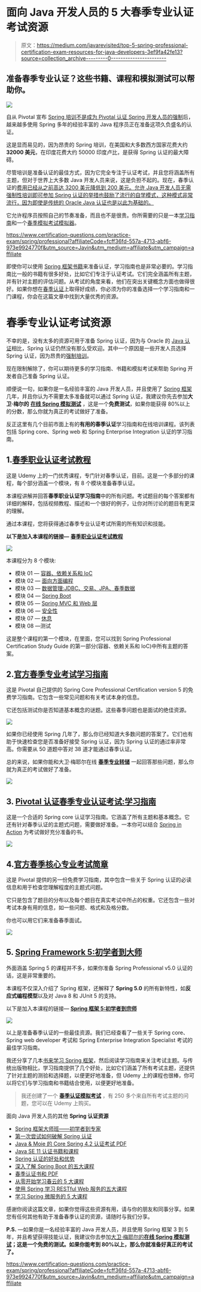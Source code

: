 # 面向 Java 开发人员的 5 大春季专业认证考试资源

> 原文：<https://medium.com/javarevisited/top-5-spring-professional-certification-exam-resources-for-java-developers-3ef9fa42fe13?source=collection_archive---------0----------------------->

## 准备春季专业认证？这些书籍、课程和模拟测试可以帮助你。

[![](img/f6493387c512de3f20d2d34fbd6d614f.png)](https://click.linksynergy.com/deeplink?id=JVFxdTr9V80&mid=39197&murl=https%3A%2F%2Fwww.udemy.com%2Fcourse%2Fspring-certified-tutorial%2F)

自从 Pivotal 宣布 [Spring 培训不是成为 Pivotal 认证 Spring 开发人员的强制](http://www.java67.com/2017/06/is-it-possible-to-take-spring-certification-without-training.html)后，越来越多使用 Spring 多年的经验丰富的 Java 程序员正在准备这项久负盛名的认证。

这是显而易见的，因为昂贵的 Spring 培训，在美国和大多数西方国家花费大约 **32000 美元**，在印度花费大约 50000 印度卢比，是获得 Spring 认证的最大障碍。

尽管培训是准备认证的最佳方式，因为它完全专注于认证考试，并且您将涵盖所有主题，但对于世界上大多数 Java 开发人员来说，这是负担不起的。现在，春季认证的[费用已经从之前高达 3200 美元降低到 200 美元。允许 Java 开发人员无需强制性培训即可参加 Spring 认证的举措也鼓励了流行的自学模式，这种模式非常流行，因为即使是传统的 Oracle Java 认证也是以此为基础的。](http://javarevisited.blogspot.sg/2017/06/what-is-cost-of-spring-framework-certification-training-India-USA.html)

它允许程序员按照自己的节奏准备，而且也不是很贵。你所需要的只是一本[学习指南](http://javarevisited.blogspot.sg/2017/06/2-books-to-prepare-for-spring-certification-exam.html#axzz4jK9IIH4S)和一个[春季模拟考试模拟器](https://www.certification-questions.com/practice-exam/spring/professional?affiliateCode=fcff36fd-557a-4713-abf6-973e9924770f&utm_source=Javin&utm_medium=affiliate&utm_campaign=affiliate)。

<https://www.certification-questions.com/practice-exam/spring/professional?affiliateCode=fcff36fd-557a-4713-abf6-973e9924770f&utm_source=Javin&utm_medium=affiliate&utm_campaign=affiliate>  

即使你可以使用 [Spring 框架书籍](http://javarevisited.blogspot.sg/2013/03/5-good-books-to-learn-spring-framework-mvc-java-programmer.html)来准备认证，学习指南也是非常必要的。学习指南比一般的书籍有很多好处，比如它们专注于认证考试。它们完全涵盖所有主题，并有针对主题的评估问题。从考试的角度来看，他们在突出关键概念方面也做得很好。如果你想在[春季认证](https://javarevisited.blogspot.com/2018/08/how-to-crack-spring-core-professional-certification-exam-java-latest.html#axzz5j90KOik7)上取得好成绩，你必须为你的准备选择一个学习指南和一门课程，你会在这篇文章中找到大量优秀的资源。

# 春季专业认证考试资源

不幸的是，没有太多的资源可用于准备 Spring 认证，因为与 Oracle 的 [Java 认证](/javarevisited/my-favorite-books-and-courses-to-pass-java-se-8-certification-ocajp-8-and-ocpjp-8-b657a195aa07)相比，Spring 认证仍然没有那么受欢迎。其中一个原因是一些开发人员选择 Spring 认证，因为昂贵的[强制培训](http://javarevisited.blogspot.sg/2017/05/can-you-take-spring-certification-without-training-course.html)。

现在限制解除了，你可以期待更多的学习指南、书籍和模拟考试来帮助 Spring 开发者自己准备 Spring 认证。

顺便说一句，如果你是一名经验丰富的 Java 开发人员，并且使用了 [Spring 框架](/javarevisited/10-advanced-spring-boot-courses-for-experienced-java-developers-5e57606816bd?source=collection_home---4------0-----------------------)几年，并且你认为不需要太多准备就可以通过 Spring 认证，我建议你先去参加**大卫·梅尔的** [**在线 Spring 模拟测试**](https://www.certification-questions.com/practice-exam/vmware/edu-1202?affiliateCode=fcff36fd-557a-4713-abf6-973e9924770f&utm_source=Javin&utm_medium=affiliate&utm_campaign=affiliate) ，这是一个**免费测试**，如果你能获得 80%以上的分数，那么你就为真正的考试做好了准备。

反正这里有几个目前市面上有的**有用的春季认证**学习指南和在线培训课程。该列表包括 Spring core、Spring web 和 Spring Enterprise Integration 认证的学习指南。

## 1.[春季职业认证考试教程](https://click.linksynergy.com/deeplink?id=JVFxdTr9V80&mid=39197&murl=https%3A%2F%2Fwww.udemy.com%2Fcourse%2Fspring-certified-tutorial%2F)

这是 Udemy 上的一门优秀课程，专门针对春季认证，目前。这是一个多部分的课程，每个部分涵盖一个模块，有 8 个模块准备春季认证。

本课程讲解并回答**春季职业认证学习指南**中的所有问题。考试题目的每个答案都有详细的解释，包括视频教程、描述和一个很好的例子，让你对所讨论的题目有更深的理解。

通过本课程，您将获得通过春季专业认证考试所需的所有知识和技能。

**以下是加入本课程的链接—** [**春季职业认证考试教程**](https://click.linksynergy.com/deeplink?id=JVFxdTr9V80&mid=39197&murl=https%3A%2F%2Fwww.udemy.com%2Fcourse%2Fspring-certified-tutorial%2F)

[![](img/dbe24fa27c5300cd101115e50f4273c5.png)](https://click.linksynergy.com/deeplink?id=JVFxdTr9V80&mid=39197&murl=https%3A%2F%2Fwww.udemy.com%2Fcourse%2Fspring-certified-tutorial%2F)

本课程分为 8 个模块:

*   模块 01 — [容器、依赖关系和 IoC](https://click.linksynergy.com/deeplink?id=JVFxdTr9V80&mid=39197&murl=https%3A%2F%2Fwww.udemy.com%2Fcourse%2Fspring-certified-tutorial%2F)
*   模块 02 — [面向方面编程](https://click.linksynergy.com/deeplink?id=JVFxdTr9V80&mid=39197&murl=https%3A%2F%2Fwww.udemy.com%2Fcourse%2Fspring-professional-certification-exam-tutorial-module-02%2F)
*   模块 03 — [数据管理:JDBC、交易、JPA、春季数据](https://click.linksynergy.com/deeplink?id=JVFxdTr9V80&mid=39197&murl=https%3A%2F%2Fwww.udemy.com%2Fcourse%2Fspring-professional-certification-exam-tutorial-module-03%2F)
*   模块 04 — [Spring Boot](https://click.linksynergy.com/deeplink?id=JVFxdTr9V80&mid=39197&murl=https%3A%2F%2Fwww.udemy.com%2Fcourse%2Fspring-professional-certification-exam-tutorial-module-04-spring-boot%2F)
*   模块 05 — [Spring MVC 和 Web 层](https://click.linksynergy.com/deeplink?id=JVFxdTr9V80&mid=39197&murl=https%3A%2F%2Fwww.udemy.com%2Fcourse%2Fspring-professional-certification-exam-tutorial-module-05%2F)
*   模块 06 — [安全性](https://click.linksynergy.com/deeplink?id=JVFxdTr9V80&mid=39197&murl=https%3A%2F%2Fwww.udemy.com%2Fcourse%2Fspring-professional-certification-exam-tutorial-module-06%2F)
*   模块 07 — [休息](https://click.linksynergy.com/deeplink?id=JVFxdTr9V80&mid=39197&murl=https%3A%2F%2Fwww.udemy.com%2Fcourse%2Fspring-professional-certification-exam-tutorial-module-07%2F)
*   模块 08 —测试

这是整个课程的第一个模块，在里面，您可以找到 Spring Professional Certification Study Guide 的第一部分(容器、依赖关系和 IoC)中所有主题的答案。

## 2.[官方春季专业考试学习指南](https://d1fto35gcfffzn.cloudfront.net/academy/Spring-Professional-Certification-Study-Guide.pdf)

这是 Pivotal 自己提供的 Spring Core Professional Certification version 5 的免费学习指南。它包含一些常见问题和有关考试本身的信息。

它还包括测试你是否知道基本概念的谜题。这些春季问题也是面试的绝佳资源。

[![](img/e851c691c00b674a6bf4a2c5702247bf.png)](https://www.java67.com/2017/07/3-spring-certification-books-best-of.html)

如果你已经使用 Spring 几年了，那么你已经知道大多数问题的答案了。它们也有助于快速检查您是否准备好接受 Spring 认证，因为 Spring 认证的通过率非常高。你需要从 50 道题中答对 38 道才能通过春季认证。

总的来说，如果你能和大卫·梅耶尔在线 [**春季专业转储**](https://www.certification-questions.com/practice-exam/spring/professional?affiliateCode=fcff36fd-557a-4713-abf6-973e9924770f&utm_source=Javin&utm_medium=affiliate&utm_campaign=affiliate) 一起回答那些问题，那么你就为真正的考试做好了准备。

[![](img/31a42d757e62e8695a17d5d45cce572d.png)](https://www.certification-questions.com/practice-exam/spring/professional?affiliateCode=fcff36fd-557a-4713-abf6-973e9924770f&utm_source=Javin&utm_medium=affiliate&utm_campaign=affiliate)

## 3. [Pivotal 认证春季专业认证考试:学习指南](https://www.amazon.com/Pivotal-Certified-Professional-Spring-Developer/dp/1484208129?tag=javamysqlanta-20)

这是一个合适的 Spring core 认证学习指南。它涵盖了所有主题和基本概念。它还有针对春季认证的主题式问题，需要做好准备。一本你可以结合 [Spring in Action](https://www.amazon.com/Spring-Action-Craig-Walls/dp/1617294942?tag=javamysqlanta-20) 为考试做好充分准备的书。

[![](img/1480bc0b41bbdd4a2cacd2e0037b1b7b.png)](https://www.amazon.com/Pivotal-Certified-Professional-Spring-Developer/dp/1484208129?tag=javamysqlanta-20)

## 4.[官方春季核心专业考试简章](https://d1fto35gcfffzn.cloudfront.net/training/exam-briefs/Pivotal_ExamBrief_SpringProfessional.pdf)

这是 Pivotal 提供的另一份免费学习指南，其中包含一些关于 Spring 认证的必读信息和用于检查您理解程度的主题式问题。

它只是包含了题目的分布以及每个题目在真实考试中所占的权重。它还包含一些对考试本身有用的信息，如一些问题、格式和及格分数。

你也可以用它们来准备春季面试。

[![](img/e3475781ae202d4bbbc85d582e1dd22e.png)](https://medium.com/javarevisited/10-free-spring-boot-tutorials-and-courses-for-java-developers-53dfe084587e?source=collection_home---4------7-----------------------)

## 5. [Spring Framework 5:初学者到大师](https://click.linksynergy.com/fs-bin/click?id=JVFxdTr9V80&subid=0&offerid=323058.1&type=10&tmpid=14538&RD_PARM1=https%3A%2F%2Fwww.udemy.com%2Fspring-framework-5-beginner-to-guru%2F)

外面涵盖 Spring 5 的课程并不多，如果你准备 Spring Professional v5.0 认证的话，这是非常重要的。

本课程不仅深入介绍了 Spring 框架，还解释了 **Spring 5.0** 的所有新特性，如**反应式编程模型**以及对 Java 8 和 JUnit 5 的支持。

以下是加入本课程的链接— [**Spring 框架 5:初学者到宗师**](https://click.linksynergy.com/fs-bin/click?id=JVFxdTr9V80&subid=0&offerid=323058.1&type=10&tmpid=14538&RD_PARM1=https%3A%2F%2Fwww.udemy.com%2Fspring-framework-5-beginner-to-guru%2F)

[![](img/1f0560b7f287d1435137eb44285c892d.png)](https://click.linksynergy.com/fs-bin/click?id=JVFxdTr9V80&subid=0&offerid=323058.1&type=10&tmpid=14538&RD_PARM1=https%3A%2F%2Fwww.udemy.com%2Fspring-framework-5-beginner-to-guru%2F)

以上是准备春季认证的一些最佳资源。我们已经查看了一些关于 Spring core、Spring web developer 考试和 Spring Enterprise Integration Specialist 考试的最佳学习指南。

我还分享了几本[书来学习 Spring 框架](http://www.java67.com/2016/12/5-spring-framework-books-for-java-programmers.html)，然后阅读学习指南来关注考试主题。与传统出版物相比，学习指南提供了几个好处，比如它们涵盖了所有考试主题，还提供了针对主题的测验和选择题，以便更好地准备，但 Udemy 上的课程也很棒，你可以将它们与学习指南和书籍结合使用，以便更好地准备。

> 我还创建了一个 [**春季认证模拟考试**](https://www.udemy.com/course/spring-professional-practice-test-questions-vmware-edu-certification/?referralCode=7419B0A2C8AB79F0520E) ，有 250 多个来自所有考试主题的问题，您可以在 Udemy 上购买。

面向 Java 开发人员的其他 **Spring 认证资源**

*   [Spring 框架大师班——初学者到专家](https://click.linksynergy.com/deeplink?id=JVFxdTr9V80&mid=39197&murl=https%3A%2F%2Fwww.udemy.com%2Fcourse%2Fspring-tutorial-for-beginners%2F)
*   [第一次尝试如何破解 Spring 认证](https://javarevisited.blogspot.com/2018/08/how-to-crack-spring-core-professional-certification-exam-java-latest.html#axzz5j90KOik7)
*   [Java & Moie 的 Core Spring 4.2 认证考试 PDF](http://javaetmoi.com/wp-content/uploads/2016/01/spring-certification-4_2-mock-exam-antoine.pdf)
*   [Java SE 11 认证书籍和课程](https://javarevisited.blogspot.com/2019/10/top-5-books-courses-to-crack-oracles-java-se-11-certification-OCAJP11.html)
*   [Spring 认证的好处和优势](https://javarevisited.blogspot.com/2017/07/does-spring-certification-help-in-job-and-career.html)
*   [深入了解 Spring Boot 的五大课程](https://hackernoon.com/top-5-online-courses-to-learn-spring-boot-in-2019-c2fd7a0282c2)
*   [春季认证书和 PDF](http://javarevisited.blogspot.sg/2017/06/2-books-to-prepare-for-spring-certification-exam.html)
*   [从零开始学习春云的 5 大课程](https://javarevisited.blogspot.com/2018/04/top-5-spring-cloud-courses-for-java.html#axzz5eGLL7VBt)
*   [使用 Spring 学习 RESTful Web 服务的五大课程](https://javarevisited.blogspot.com/2018/02/top-5-restful-web-services-with-spring-courses-for-experienced-java-programmers.html)
*   [学习 Spring 微服务的 5 大课程](https://javarevisited.blogspot.com/2018/02/top-5-spring-microservices-courses-with-spring-boot-and-spring-cloud.html)

感谢你阅读这篇文章，如果你觉得这些资源有用，请与你的朋友和同事分享。如果您有任何其他有助于准备春季认证的资源，请随时与我们分享。

**P.S.** —如果你是一名经验丰富的 Java 开发人员，并且使用 Spring 框架 3 到 5 年，并且希望获得技能认证，我建议你去参加[大卫·梅耶尔的**在线 Spring 模拟测试**](https://www.certification-questions.com/practice-exam/spring/professional?affiliateCode=fcff36fd-557a-4713-abf6-973e9924770f&utm_source=Javin&utm_medium=affiliate&utm_campaign=affiliate)**；这是一个免费的测试。如果你能考到 80%以上，那么你就准备好真正的考试了。**

<https://www.certification-questions.com/practice-exam/spring/professional?affiliateCode=fcff36fd-557a-4713-abf6-973e9924770f&utm_source=Javin&utm_medium=affiliate&utm_campaign=affiliate> 